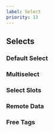 ```yaml
---
label: Select
priority: 13
---
```


## Selects

<ComponentMeta name="NSelect" />


### Default Select

<ComponentDemo name="DefaultSelect" />

### Multiselect

<ComponentDemo name="Multiselect" />

### Select Slots

<ComponentDemo name="SelectSlots" />

### Remote Data

<ComponentDemo name="SelectRemoteData" />

### Free Tags

<ComponentDemo name="SelectFreeTags" />
